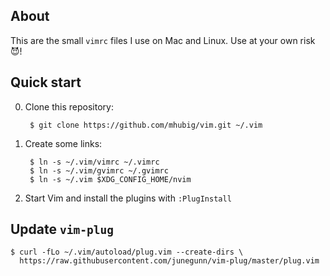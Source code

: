 ## About

This are the small `vimrc` files I use on Mac and Linux. Use at your own risk 😈!

## Quick start

0. Clone this repository:

        $ git clone https://github.com/mhubig/vim.git ~/.vim

0. Create some links:

        $ ln -s ~/.vim/vimrc ~/.vimrc
        $ ln -s ~/.vim/gvimrc ~/.gvimrc
        $ ln -s ~/.vim $XDG_CONFIG_HOME/nvim

0. Start Vim and install the plugins with `:PlugInstall`

## Update `vim-plug`

    $ curl -fLo ~/.vim/autoload/plug.vim --create-dirs \
      https://raw.githubusercontent.com/junegunn/vim-plug/master/plug.vim

